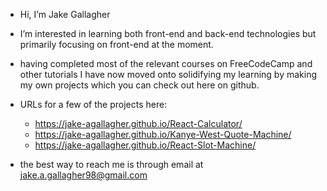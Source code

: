 - Hi, I’m Jake Gallagher


- I’m interested in learning both front-end and back-end technologies but primarily focusing on front-end at the moment. 

- having completed most of the relevant courses on FreeCodeCamp and other tutorials I have now moved onto solidifying my learning by making my own projects which you can check out here on github.

- URLs for a few of the projects here:
    - https://jake-agallagher.github.io/React-Calculator/
    - https://jake-agallagher.github.io/Kanye-West-Quote-Machine/
    - https://jake-agallagher.github.io/React-Slot-Machine/


- the best way to reach me is through email at jake.a.gallagher98@gmail.com


